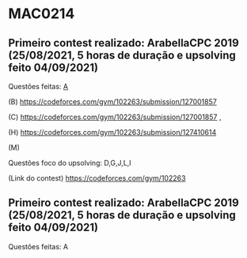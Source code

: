 # MAC0214

## Primeiro contest realizado: ArabellaCPC 2019 (25/08/2021, 5 horas de duração e upsolving feito 04/09/2021)
Questões feitas: 
[A](https://codeforces.com/gym/102263/submission/127001857)

(B) https://codeforces.com/gym/102263/submission/127001857 

(C) https://codeforces.com/gym/102263/submission/127001857 ,

(H) https://codeforces.com/gym/102263/submission/127410614

(M) 

Questões foco do upsolving: D,G,J,L,I

(Link do contest) https://codeforces.com/gym/102263

## Primeiro contest realizado: ArabellaCPC 2019 (25/08/2021, 5 horas de duração e upsolving feito 04/09/2021)
Questões feitas: A
